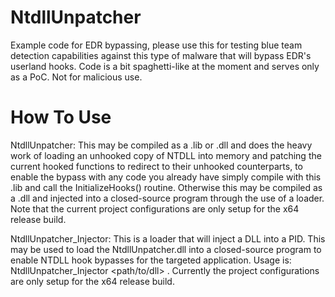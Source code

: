 # NtdllUnpatcher
Example code for EDR bypassing, please use this for testing blue team detection capabilities against this type of malware that will bypass EDR's userland hooks. Code is a bit spaghetti-like at the moment and serves only as a PoC. Not for malicious use.

# How To Use
NtdllUnpatcher: This may be compiled as a .lib or .dll and does the heavy work of loading an unhooked copy of NTDLL into memory and patching the current hooked functions to redirect to their unhooked counterparts, to enable the bypass with any code you already have simply compile with this .lib and call the InitializeHooks() routine. Otherwise this may be compiled as a .dll and injected into a closed-source program through the use of a loader. Note that the current project configurations are only setup for the x64 release build.

NtdllUnpatcher_Injector: This is a loader that will inject a DLL into a PID. This may be used to load the NtdllUnpatcher.dll into a closed-source program to enable NTDLL hook bypasses for the targeted application. Usage is: NtdllUnpatcher_Injector <path/to/dll> <pid>. Currently the project configurations are only setup for the x64 release build.
  

